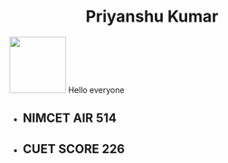 
<h1 align="center"> Priyanshu Kumar </h1>

<img src="https://github.com/Priyanshu-kr-gupta/git_assignment/assets/114975117/64b4c91b-7f83-45fd-8401-117febcb80cc" width="100px" />  Hello everyone


- ## NIMCET **AIR 514** ##
- ## CUET SCORE **226** ##



